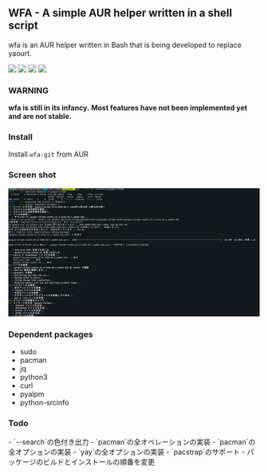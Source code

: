 <h2> WFA - A simple AUR helper written in a shell script </h2>

<p>wfa is an AUR helper written in Bash that is being developed to replace yaourt.</p>

<p>
    <img src="https://img.shields.io/travis/com/Hayao0819/wfa/master?style=flat-square">
    <img src="https://img.shields.io/github/license/Hayao0819/wfa?style=flat-square">
    <img src="https://img.shields.io/github/issues/Hayao0819/wfa?style=flat-square">
    <img src="https://img.shields.io/aur/version/wfa-git?style=flat-square">
</p>

<h3> WARNING </h3>
<p>
    <b>wfa is still in its infancy.</b>
    <b>Most features have not been implemented yet and are not stable.</b>
</p>

<h3> Install </h3>
Install <code>wfa-git</code> from AUR


<h3> Screen shot </h3>
<p><img src="/images/install-google-chrome.png"></p>

<h3> Dependent packages </h3>
<ul>
    <li>sudo</li>
    <li>pacman</li>
    <li>jq</li>
    <li>python3</li>
    <li>curl</li>
    <li>pyalpm</li>
    <li>python-srcinfo</li>
</ul>

<h3> Todo </h3>
- `--search`の色付き出力
- `pacman`の全オペレーションの実装
- `pacman`の全オプションの実装
- `yay`の全オプションの実装
- `pacstrap`のサポート
- パッケージのビルドとインストールの順番を変更
